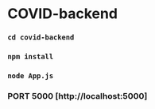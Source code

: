 # COVID-backend
### `cd covid-backend`
### `npm install`
### `node App.js`
### PORT 5000 [http://localhost:5000]